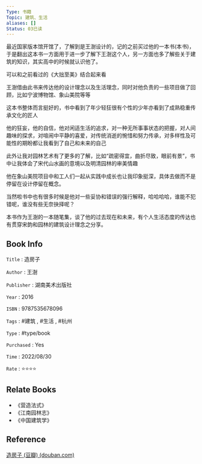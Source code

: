 ```yaml
---
Type: 书籍
Topic: 建筑、生活
aliases: []
Status: 03已读
---
```


最近国家版本馆开馆了，了解到是王澍设计的，记的之前买过他的一本书(本书)，于是翻出这本书一方面用于进一步了解下王澍这个人，另一方面也多了解些关于建筑的知识，其实高中的时候就认识他了。

可以和之前看过的《大拙至美》结合起来看


王澍借由此书来传达他的设计理念以及生活理念，同时对他负责的一些项目做了回顾，比如宁波博物馆、象山美院等等


这本书整体而言挺好的，书中看到了年少轻狂很有个性的少年亦看到了成熟稳重传承文化的匠人

他的狂妄，他的自信，他对闲适生活的追求，对一种无所事事状态的把握，对人间趣味的探求，对喧闹中平静的喜爱，对传统消逝的惋惜和努力传承，对多样性及可能性的期盼都让我看到了自己和未来的自己

此外让我对园林艺术有了更多的了解，比如“疏密得宜，曲折尽致，眼前有景”，书中让我体会了宋代山水画的意境以及明清园林的审美情趣

他在象山美院项目中和工人们一起从实践中成长也让我印象挺深，具体去做而不是停留在设计停留在概念。

当然啦书中也有很多时候是他对一些妥协和错误的强行解释，哈哈哈哈，谁能不犯错呢，谁没有些无奈抉择呢？


本书作为王澍的一本随笔集，谈了他的过去现在和未来，有个人生活态度的传达也有贯穿宋韵和园林的建筑设计理念之分享。

## Book Info

`Title` : 造房子

`Author` :  王澍

`Publisher` : 湖南美术出版社

`Year` : 2016

`ISBN` : 9787535678096

`Tags` :  #建筑 , #生活 , #杭州

`Type` :  #type/book

`Purchased` : Yes

`Time` : 2022/08/30

`Rate` : ⭐️⭐️⭐️⭐️

## Relate Books

- 《营造法式》
- 《江南园林志》
- 《中国建筑学》

## Reference 

[造房子 (豆瓣) (douban.com)](https://book.douban.com/subject/26848051/)